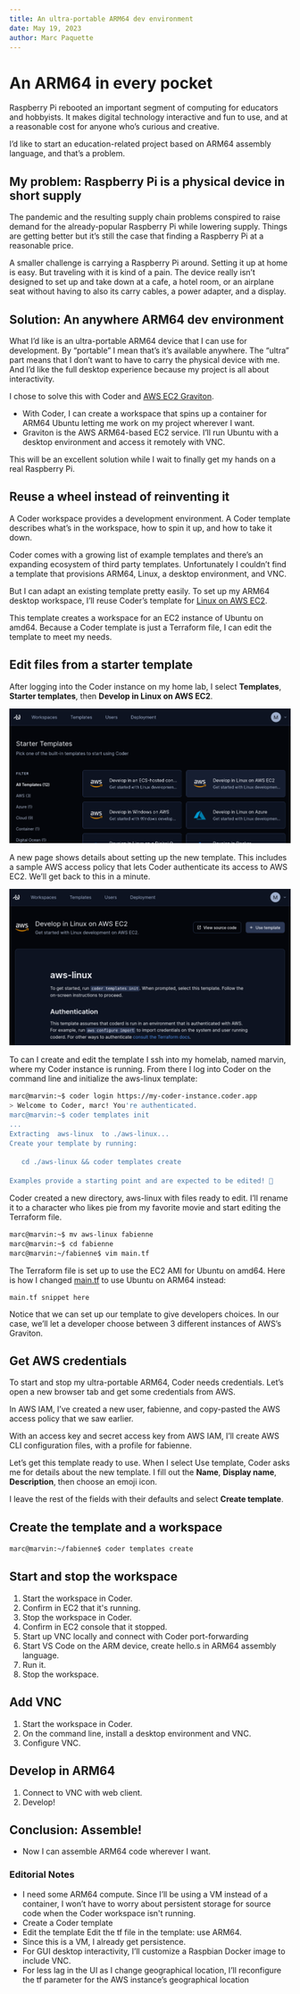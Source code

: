 ```yaml
---
title: An ultra-portable ARM64 dev environment
date: May 19, 2023
author: Marc Paquette
---
```


# An ARM64 in every pocket

Raspberry Pi rebooted an important segment of computing for educators and hobbyists. It makes digital technology interactive and fun to use, and at a reasonable cost for anyone who’s curious and creative.

I’d like to start an education-related project based on ARM64 assembly language, and that’s a problem.

## My problem: Raspberry Pi is a physical device in short supply

The pandemic and the resulting supply chain problems conspired to raise demand for the already-popular Raspberry Pi while lowering supply. Things are getting better but it’s still the case that finding a Raspberry Pi at a reasonable price.

A smaller challenge is carrying a Raspberry Pi around. Setting it up at home is easy. But traveling with it is kind of a pain. The device really isn’t designed to set up and take down at a cafe, a hotel room, or an airplane seat without having to also its carry cables, a power adapter, and a display.

## Solution: An anywhere ARM64 dev environment

What I’d like is an ultra-portable ARM64 device that I can use for development. By “portable” I mean that’s it’s available anywhere. The “ultra” part means that I don’t want to have to carry the physical device with me. And I’d like the full desktop experience because my project is all about interactivity.

I chose to solve this with Coder and [AWS EC2 Graviton](https://aws.amazon.com/ec2/graviton/).  

- With Coder, I can create a workspace that spins up a container for ARM64 Ubuntu letting me work on my project wherever I want.
- Graviton is the AWS ARM64-based EC2 service. I’ll run Ubuntu with a desktop environment and access it remotely with VNC.

This will be an excellent solution while I wait to finally get my hands on a real Raspberry Pi.

## Reuse a wheel instead of reinventing it

A Coder workspace provides a development environment. A Coder template describes what’s in the workspace, how to spin it up, and how to take it down.

Coder comes with a growing list of example templates and there’s an expanding ecosystem of third party templates. Unfortunately I couldn’t find a template that provisions ARM64, Linux, a desktop environment, and VNC.

But I can adapt an existing template pretty easily. To set up my ARM64 desktop workspace, I’ll reuse Coder’s template for [Linux on AWS EC2](https://github.com/coder/coder/tree/main/examples/templates/aws-linux).

This template creates a workspace for an EC2 instance of Ubuntu on amd64. Because a Coder template is just a Terraform file, I can edit the template to meet my needs.

## Edit files from a starter template

After logging into the Coder instance on my home lab, I select **Templates**, **Starter templates**, then **Develop in Linux on AWS EC2**.

![aws-ec2-template-new.png](./static/aws-ec2-template-new.png)

A new page shows details about setting up the new template. This includes a sample AWS access policy that lets Coder authenticate its access to AWS EC2. We’ll get back to this in a minute.

![aws-ec2-template-info.png](./static/aws-ec2-template-info.png)

To can I create and edit the template I ssh into my homelab, named marvin, where my Coder instance is running. From there I log into Coder on the command line and initialize the aws-linux template:

```bash
marc@marvin:~$ coder login https://my-coder-instance.coder.app
> Welcome to Coder, marc! You're authenticated.
marc@marvin:~$ coder templates init
...
Extracting  aws-linux  to ./aws-linux...
Create your template by running:

   cd ./aws-linux && coder templates create

Examples provide a starting point and are expected to be edited! 🎨
```

Coder created a new directory, aws-linux with files ready to edit. I’ll rename it to a character who likes pie from my favorite movie and start editing the Terraform file.

```bash
marc@marvin:~$ mv aws-linux fabienne
marc@marvin:~$ cd fabienne
marc@marvin:~/fabienne$ vim main.tf
```

The Terraform file is set up to use the EC2 AMI for Ubuntu on amd64. Here is how I changed [main.tf](http://main.tf) to use Ubuntu on ARM64 instead:

```
main.tf snippet here
```

Notice that we can set up our template to give developers choices. In our case, we’ll let a developer choose between 3 different instances of AWS’s Graviton.

## Get AWS credentials

To start and stop my ultra-portable ARM64, Coder needs credentials. Let’s open a new browser tab and get some credentials from AWS.

In AWS IAM, I’ve created a new user, fabienne, and copy-pasted the AWS access policy that we saw earlier.

With an access key and secret access key from AWS IAM, I’ll create AWS CLI configuration files, with a profile for fabienne.

Let’s get this template ready to use. When I select Use template, Coder asks me for details about the new template. I fill out the **Name**, **Display name**, **Description**, then choose an emoji icon.

I leave the rest of the fields with their defaults and select **Create template**.

## Create the template and a workspace

```bash
marc@marvin:~/fabienne$ coder templates create
```

## Start and stop the workspace

1. Start the workspace in Coder.
2. Confirm in EC2 that it's running.
3. Stop the workspace in Coder.
2. Confirm in EC2 console that it stopped.
2. Start up VNC locally and connect with Coder port-forwarding
3. Start VS Code on the ARM device, create hello.s in ARM64 assembly language.
4. Run it.
5. Stop the workspace.

## Add VNC

1. Start the workspace in Coder.
2. On the command line, install a desktop environment and VNC.
3. Configure VNC.

## Develop in ARM64

1. Connect to VNC with web client.
4. Develop!

## Conclusion: Assemble!

- Now I can assemble ARM64 code wherever I want.

### Editorial Notes

- I need some ARM64 compute. Since I’ll be using a VM instead of a container, I won’t have to worry about persistent storage for source code when the Coder workspace isn't running.
- Create a Coder template
- Edit the template Edit the tf file in the template: use ARM64.
- Since this is a VM, I already get persistence.
- For GUI desktop interactivity, I’ll customize a Raspbian Docker image to include VNC.
- For less lag in the UI as I change geographical location, I’ll reconfigure the tf parameter for the AWS instance’s geographical location

